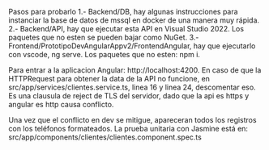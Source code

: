 Pasos para probarlo
1.- Backend/DB, hay algunas instrucciones para instanciar la base de datos de mssql en docker de una manera muy rápida.
2.- Backend/API, hay que ejecutar esta API en Visual Studio 2022. Los paquetes que no esten se pueden bajar como NuGet.
3.- Frontend/PrototipoDevAngularAppv2/FrontendAngular, hay que ejecutarlo con vscode, ng serve. Los paquetes que no esten: npm i.

Para entrar a la aplicacion Angular: http://localhost:4200.
En caso de que la HTTPRequest para obtener la data de la API no funcione, en src/app/services/clientes.service.ts, linea 16 y linea 24, descomentar eso. 
Es una clausula de reject de TLS del servidor, dado que la api es https y angular es http causa conflicto.

Una vez que el conflicto en dev se mitigue, apareceran todos los registros con los teléfonos formateados.
La prueba unitaria con Jasmine está en: src/app/components/clientes/clientes.component.spec.ts
